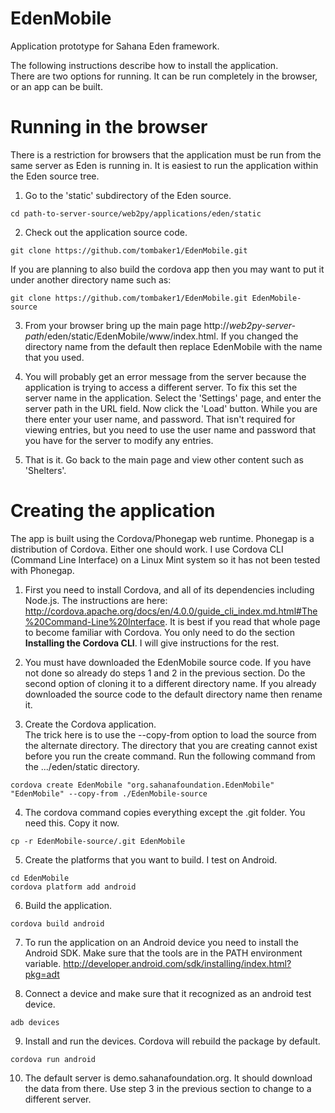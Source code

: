 **EdenMobile**
===========

Application prototype for Sahana Eden framework.

The following instructions describe how to install the application.  
There are two options for running.  It can be run completely in the browser, or an app can be built.  

**Running in the browser**
======================
There is a restriction for browsers that the application must be run from the same server as 
Eden is running in.  It is easiest to run the application within the Eden source tree.

1. Go to the 'static' subdirectory of the Eden source.
  ```
  cd path-to-server-source/web2py/applications/eden/static
  ```

2. Check out the application source code.
  ```
  git clone https://github.com/tombaker1/EdenMobile.git
  ```
If you are planning to also build the cordova app then you may want to put it 
under another directory name such as:
  ```
  git clone https://github.com/tombaker1/EdenMobile.git EdenMobile-source
  ```

3. From your browser bring up the main page 
http://*web2py-server-path*/eden/static/EdenMobile/www/index.html.
If you changed the directory name from the default then replace EdenMobile with the name that you used.

4.  You will probably get an error message from the server because the application 
is trying to access a different server.  To fix this set the server name in the application.
Select the 'Settings' page, and enter the server path in the URL field.  Now click the 'Load' button.
While you are there enter your user name, and password. That isn't required for viewing entries, but you need to use the user name and password that you have
for the server to modify any entries.  

5. That is it.  Go back to the main page and view other content 
such as 'Shelters'.

**Creating the application**
======================
The app is built using the Cordova/Phonegap web runtime.  Phonegap is a distribution 
of Cordova.  Either one should work.  I use Cordova 
CLI (Command Line Interface) on a Linux Mint system so it has not been tested with Phonegap.

1. First you need to install Cordova, and all of its dependencies including Node.js.  The 
instructions are 
here: http://cordova.apache.org/docs/en/4.0.0/guide_cli_index.md.html#The%20Command-Line%20Interface.  It 
is best if you read that whole page to become familiar with Cordova.  You only need to do  the 
section **Installing the Cordova CLI**.  I will give instructions for the rest.

2. You must have downloaded the EdenMobile source code.  If you have not 
done so already do steps 1 and 2 in the previous section. Do the second option 
of cloning it to a different directory name.  If you already downloaded the source 
code to the default directory name then rename it.

3.  Create the Cordova application.  
The trick here is to use the --copy-from option to load the source from the alternate directory.  The 
directory that you are creating cannot exist before you run the create command.  Run the 
following command from the .../eden/static directory.  
  ```
  cordova create EdenMobile "org.sahanafoundation.EdenMobile" "EdenMobile" --copy-from ./EdenMobile-source
  ```

4.  The cordova command copies everything except the .git folder.  You need this.  Copy it now.
  ``` 
  cp -r EdenMobile-source/.git EdenMobile 
  ```

5.  Create the platforms that you want to build.  I test on Android.
  ``` 
  cd EdenMobile
  cordova platform add android 
  ```

6.  Build the application. 
  ``` 
  cordova build android 
  ```

7. To run the application on an Android device you need to install the Android SDK.  Make 
sure that the tools are in the PATH environment variable.
http://developer.android.com/sdk/installing/index.html?pkg=adt

8.  Connect a device and make sure that it recognized as an android test device.
  ``` 
  adb devices
  ```

9.  Install and run the devices.  Cordova will rebuild the package by default.
  ``` 
  cordova run android
  ```

10.  The default server is demo.sahanafoundation.org.  It should download the data from 
there.  Use step 3 in the previous
section to change to a different server.
